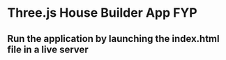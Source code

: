 # Three.js House Builder App FYP

## Run the application by launching the index.html file in a live server
